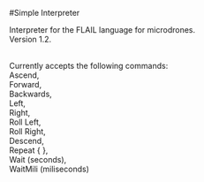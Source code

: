 #Simple Interpreter

Interpreter for the FLAIL language for microdrones. <br>
Version 1.2. <br><br>

Currently accepts the following commands: <br>
Ascend, <br>
Forward, <br>
Backwards, <br>
Left, <br>
Right, <br>
Roll Left, <br>
Roll Right, <br>
Descend, <br>
Repeat <iterations> { <Flail instructions> }, <br>
Wait (seconds), <br>
WaitMili (miliseconds) <br><br>






